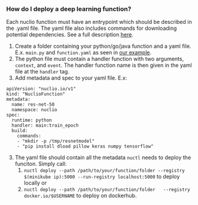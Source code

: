 ### How do I deploy a deep learning function?
Each nuclio function must have an entrypoint which should be described in the .yaml file. The yaml file also includes commands for downloading potential dependencies. See a full description [here](https://nuclio.io/docs/latest/tasks/deploying-functions/).
1. Create a folder containing your python/go/java function and a yaml file. E.x. `main.py` and `function.yaml` as seen in [our example](https://github.com/Frans-Lukas/DLScheduler/tree/main/ResNet50).
2. The python file must contain a handler function with two arguments, `context`, and `event`. The handler function name is then given in the yaml file at the `handler` tag.  
3. Add metadata and spec to your yaml file. E.x:
```
apiVersion: "nuclio.io/v1"
kind: "NuclioFunction"
metadata:
  name: res-net-50
  namespace: nuclio
spec:
  runtime: python
  handler: main:train_epoch
  build:
    commands:
    - "mkdir -p /tmp/resnetmodel"
    - "pip install dload pillow keras numpy tensorflow"
```
3. The yaml file should contain all the metadata `nuctl` needs to deploy the funciton. Simply call:
    1. `nuctl deploy --path /path/to/your/function/folder --registry $(minikube ip):5000 --run-registry localhost:5000` to deploy locally or
    2. `nuctl deploy --path /path/to/your/function/folder	--registry docker.io/$USERNAME` to deploy on dockerhub. 
